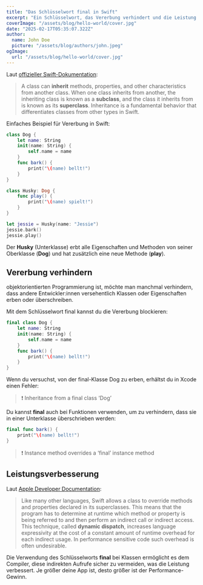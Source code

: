 ```yaml
---
title: "Das Schlüsselwort final in Swift"
excerpt: "Ein Schlüsselwort, das Vererbung verhindert und die Leistung verbessert."
coverImage: "/assets/blog/hello-world/cover.jpg"
date: "2025-02-17T05:35:07.322Z"
author:
  name: John Doe
  picture: "/assets/blog/authors/john.jpeg"
ogImage:
  url: "/assets/blog/hello-world/cover.jpg"
---
```


Laut [offizieller Swift-Dokumentation](https://docs.swift.org/swift-book/LanguageGuide/Inheritance.html):

> A class can **inherit** methods, properties, and other characteristics from another class. When one class inherits from another, the inheriting class is known as a **subclass**, and the class it inherits from is known as its **superclass**. Inheritance is a fundamental behavior that differentiates classes from other types in Swift.

Einfaches Beispiel für Vererbung in Swift:

```swift
class Dog {
    let name: String
    init(name: String) {
        self.name = name
    }
    func bark() {
        print("\(name) bellt!")
    }
}

class Husky: Dog {
    func play() {
        print("\(name) spielt!")
    }
}

let jessie = Husky(name: "Jessie")
jessie.bark()
jessie.play()
```

Der **Husky** (Unterklasse) erbt alle Eigenschaften und Methoden von seiner Oberklasse (**Dog**) und hat zusätzlich eine neue Methode (**play**).

## Vererbung verhindern

objektorientierten Programmierung ist, möchte man manchmal verhindern, dass andere Entwickler:innen versehentlich Klassen oder Eigenschaften erben oder überschreiben.

Mit dem Schlüsselwort final kannst du die Vererbung blockieren:

```swift
final class Dog {
    let name: String
    init(name: String) {
        self.name = name
    }
    func bark() {
        print("\(name) bellt!")
    }
}
```

Wenn du versuchst, von der final-Klasse Dog zu erben, erhältst du in Xcode einen Fehler:

> ❗ Inheritance from a final class ‘Dog’

Du kannst **final** auch bei Funktionen verwenden, um zu verhindern, dass sie in einer Unterklasse überschrieben werden:

```swift
final func bark() { 
    print("\(name) bellt!")
}
```

> ❗ Instance method overrides a ‘final’ instance method

## Leistungsverbesserung

Laut [Apple Developer Documentation](https://developer.apple.com/swift/blog/?id=27):

> Like many other languages, Swift allows a class to override methods and properties declared in its superclasses. This means that the program has to determine at runtime which method or property is being referred to and then perform an indirect call or indirect access. This technique, called **dynamic dispatch**, increases language expressivity at the cost of a constant amount of runtime overhead for each indirect usage. In performance sensitive code such overhead is often undesirable.

Die Verwendung des Schlüsselworts **final** bei Klassen ermöglicht es dem Compiler, diese indirekten Aufrufe sicher zu vermeiden, was die Leistung verbessert. Je größer deine App ist, desto größer ist der Performance-Gewinn.